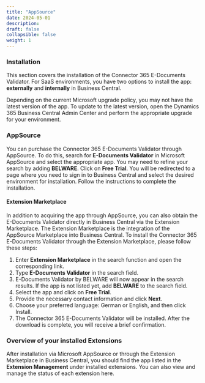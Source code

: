 ```yaml
---
title: "AppSource"
date: 2024-05-01
description: 
draft: false
collapsible: false
weight: 1
---
```

### Installation
This section covers the installation of the Connector 365 E-Documents Validator. For SaaS environments, you have two options to install the app: **externally** and **internally** in Business Central.

Depending on the current Microsoft upgrade policy, you may not have the latest version of the app. To update to the latest version, open the Dynamics 365 Business Central Admin Center and perform the appropriate upgrade for your environment.

### AppSource
You can purchase the Connector 365 E-Documents Validator through AppSource. To do this, search for **E-Documents Validator** in Microsoft AppSource and select the appropriate app. You may need to refine your search by adding **BELWARE**. Click on **Free Trial**. You will be redirected to a page where you need to sign in to Business Central and select the desired environment for installation. Follow the instructions to complete the installation.

#### Extension Marketplace
In addition to acquiring the app through AppSource, you can also obtain the E-Documents Validator directly in Business Central via the Extension Marketplace. The Extension Marketplace is the integration of the AppSource Marketplace into Business Central. To install the Connector 365 E-Documents Validator through the Extension Marketplace, please follow these steps:
1. Enter **Extension Marketplace** in the search function and open the corresponding link.
2. Type **E-Documents Validator** in the search field.
3. E-Documents Validator by BELWARE will now appear in the search results. If the app is not listed yet, add **BELWARE** to the search field.
4. Select the app and click on **Free Trial**.
5. Provide the necessary contact information and click **Next**.
6. Choose your preferred language: German or English, and then click Install.
7. The Connector 365 E-Documents Validator will be installed. After the download is complete, you will receive a brief confirmation.

### Overview of your installed Extensions
After installation via Microsoft AppSource or through the Extension Marketplace in Business Central, you should find the app listed in the **Extension Management** under installed extensions. You can also view and manage the status of each extension here.